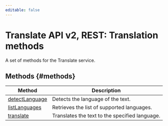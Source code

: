 ```yaml
---
editable: false
---
```


# Translate API v2, REST: Translation methods
A set of methods for the Translate service.

## Methods {#methods}
Method | Description
--- | ---
[detectLanguage](detectLanguage.md) | Detects the language of the text.
[listLanguages](listLanguages.md) | Retrieves the list of supported languages.
[translate](translate.md) | Translates the text to the specified language.